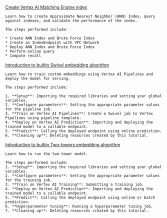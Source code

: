 [Create Vertex AI Matching Engine index](https://github.com/GoogleCloudPlatform/vertex-ai-samples/blob/main/notebooks/official/matching_engine/sdk_matching_engine_for_indexing.ipynb)

```
Learn how to create Approximate Nearest Neighbor (ANN) Index, query against indexes, and validate the performance of the index.

The steps performed include:

* Create ANN Index and Brute Force Index
* Create an IndexEndpoint with VPC Network
* Deploy ANN Index and Brute Force Index
* Perform online query
* Compute recall

```


[Introduction to builtin Swivel embedding algorithm](https://github.com/GoogleCloudPlatform/vertex-ai-samples/blob/main/notebooks/official/matching_engine/intro-swivel.ipynb)

```
Learn how to train custom embeddings using Vertex AI Pipelines and deploy the model for serving.

The steps performed include:

1. **Setup**: Importing the required libraries and setting your global variables.
2. **Configure parameters**: Setting the appropriate parameter values for the pipeline job.
3. **Train on Vertex AI Pipelines**: Create a Swivel job to Vertex Pipelines using pipeline template.
4. **Deploy on Vertex AI Prediction**: Importing and deploying the trained model to a callable endpoint.
5. **Predict**: Calling the deployed endpoint using online prediction.
6. **Cleaning up**: Deleting resources created by this tutorial.

```


[Introduction to builtin Two-towers embedding algorithm](https://github.com/GoogleCloudPlatform/vertex-ai-samples/blob/main/notebooks/official/matching_engine/two-tower-model-introduction.ipynb)

```
Learn how to run the two-tower model.

The steps performed include:
1. **Setup**: Importing the required libraries and setting your global variables.
2. **Configure parameters**: Setting the appropriate parameter values for the training job.
3. **Train on Vertex AI Training**: Submitting a training job.
4. **Deploy on Vertex AI Prediction**: Importing and deploying the trained model to a callable endpoint.
5. **Predict**: Calling the deployed endpoint using online or batch prediction.
6. **Hyperparameter tuning**: Running a hyperparameter tuning job.
7. **Cleaning up**: Deleting resources created by this tutorial.

```

